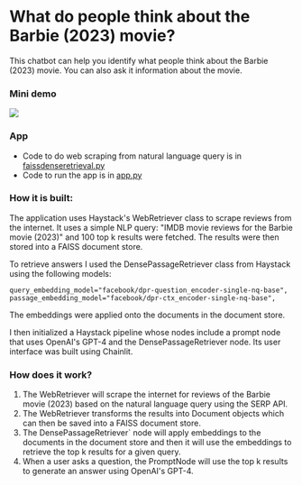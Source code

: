 # What do people think about the Barbie (2023) movie?

This chatbot can help you identify what people think about the Barbie (2023) movie. You can also ask it information about the movie. 

### Mini demo

![](demo.gif)

### App

- Code to do web scraping from natural language query is in [faissdenseretrieval.py](faissdenseretrieval.py)
- Code to run the app is in [app.py](app.py)

### How it is built:

The application uses Haystack's WebRetriever class to scrape reviews from the internet. It uses a simple NLP query: "IMDB movie reviews for the Barbie movie (2023)" and 100 top k results were fetched.  The results were then stored into a FAISS document store. 

To retrieve answers I used the DensePassageRetriever class from Haystack using the following models:

```
query_embedding_model="facebook/dpr-question_encoder-single-nq-base",
passage_embedding_model="facebook/dpr-ctx_encoder-single-nq-base",
```

The embeddings were applied onto the documents in the document store.

I then initialized a Haystack pipeline whose nodes include a prompt node that uses OpenAI's GPT-4 and the DensePassageRetriever node. Its user interface was built using Chainlit.

### How does it work?

1. The WebRetriever will scrape the internet for reviews of the Barbie movie (2023) based on the natural language query using the SERP API.
2. The WebRetriever transforms the results into Document objects which can then be saved into a FAISS document store.
3. The DensePassageRetriever` node will apply embeddings to the documents in the document store and then it will use the embeddings to retrieve the top k results for a given query.
4. When a user asks a question, the PromptNode will use the top k results to generate an answer using OpenAI's GPT-4.
